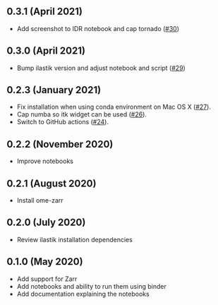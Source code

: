 0.3.1 (April 2021)
------------------

- Add screenshot to IDR notebook and cap tornado ([#30](https://github.com/ome/omero-guide-ilastik/pull/230))

0.3.0 (April 2021)
------------------

- Bump ilastik version and adjust notebook and script ([#29](https://github.com/ome/omero-guide-ilastik/pull/29))

0.2.3 (January 2021)
--------------------

- Fix installation when using conda environment on Mac OS X ([#27](https://github.com/ome/omero-guide-ilastik/pull/27)).
- Cap numba so itk widget can be used ([#26](https://github.com/ome/omero-guide-ilastik/pull/26)).
- Switch to GitHub actions ([#24](https://github.com/ome/omero-guide-ilastik/pull/24)).


0.2.2 (November 2020)
---------------------

- Improve notebooks

0.2.1 (August 2020)
-------------------

- Install ome-zarr

0.2.0 (July 2020)
-----------------

- Review ilastik installation dependencies

0.1.0 (May 2020)
----------------

- Add support for Zarr
- Add notebooks and ability to run them using binder
- Add documentation explaining the notebooks
